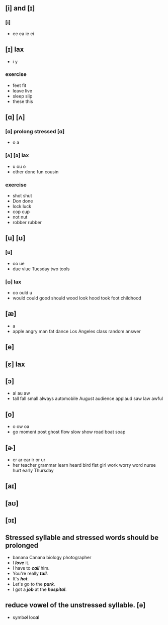 ## [i] and [ɪ]
### [i]
- ee ea ie ei
## [ɪ] lax
- i y
### exercise
- feet fit
- leave live
- sleep slip
- these this

## [ɑ] [ʌ]
### [ɑ] prolong stressed [ɑ]
- o a
### [ʌ] [ə] lax
- u ou o
- other done fun cousin
### exercise
- shot shut
- Don done
- lock luck
- cop cup
- not nut
- robber rubber

## [u] [ʊ]
### [u]
- oo ue
- due vlue Tuesday two tools
### [ʊ] lax
- oo ould u
- would could good  should wood look hood took foot childhood

## [æ]
- a
- apple angry man fat dance Los Angeles class random answer

## [e]
## [ɛ] lax


## [ɔ]
- al au aw
- tall fall small always automobile August audience applaud saw law awful

## [o]
- o ow oa
- go moment post ghost flow slow show road boat soap

## [ɚ]
- er ar ear ir or ur
- her teacher grammar learn heard bird fist girl work worry word nurse hurt early Thursday
## [aɪ]
## [aʊ]
## [ɔɪ]


## Stressed syllable and stressed words should be prolonged
- banana Canana biology photographer
- I ***love*** it.
- I have to ***call*** him.
- You're really ***tall***.
- It's ***hot***.
- Let's go to the ***park***.
- I got a ***job*** at the ***hospital***.

## reduce vowel of the unstressed syllable. [ə]
- symb***o***l loc***a***l
